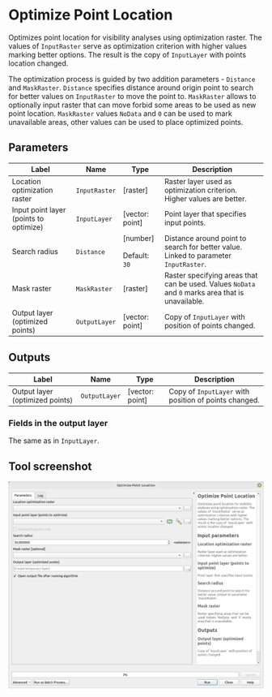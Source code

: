 # Optimize Point Location

Optimizes point location for visibility analyses using optimization raster. The values of `InputRaster` serve as optimization criterion with higher values marking better options. The result is the copy of `InputLayer` with points location changed.

The optimization process is guided by two addition parameters - `Distance` and `MaskRaster`. `Distance` specifies distance around origin point to search for better values on `InputRaster` to move the point to. `MaskRaster` allows to optionally input raster that can move forbid some areas to be used as new point location. `MaskRaster` values `NoData` and `0` can be used to mark unavailable areas, other values can be used to place optimized points.

## Parameters

| Label                                  | Name          | Type                                    | Description                                                                                       |
| -------------------------------------- | ------------- | --------------------------------------- | ------------------------------------------------------------------------------------------------- |
| Location optimization raster           | `InputRaster` | [raster]                                | Raster layer used as optimization criterion. Higher values are better.                            |
| Input point layer (points to optimize) | `InputLayer`  | [vector: point]                         | Point layer that specifies input points.                                                          |
| Search radius                          | `Distance`    | [number] <br/><br/> Default: <br/> `30` | Distance around point to search for better value. Linked to parameter `InputRaster`.              |
| Mask raster                            | `MaskRaster`  | [raster]                                | Raster specifying areas that can be used. Values `NoData` and `0` marks area that is unavailable. |
| Output layer (optimized points)        | `OutputLayer` | [vector: point]                         | Copy of `InputLayer` with position of points changed.                                             |

## Outputs

| Label                           | Name          | Type            | Description                                           |
| ------------------------------- | ------------- | --------------- | ----------------------------------------------------- |
| Output layer (optimized points) | `OutputLayer` | [vector: point] | Copy of `InputLayer` with position of points changed. |

### Fields in the output layer

The same as in `InputLayer`.

## Tool screenshot

![Optimize point location](../../images/tool_optimize_point_location.png)
	